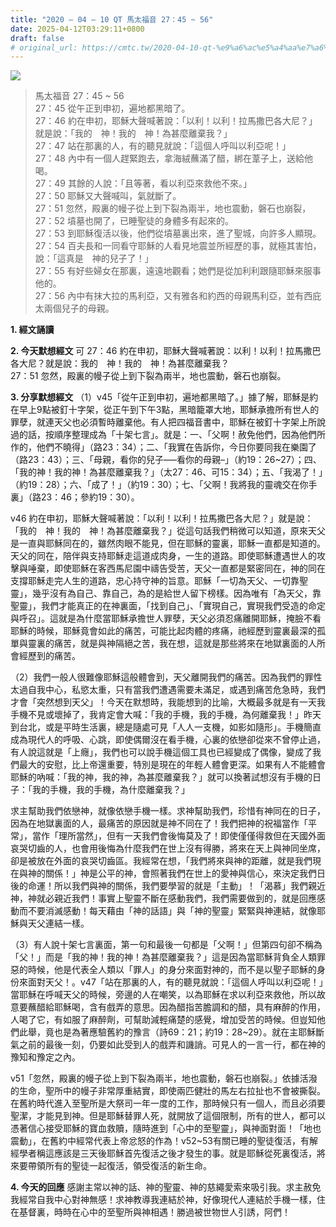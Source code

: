 ```yaml
---
title: "2020 – 04 – 10 QT 馬太福音 27：45 ~ 56"
date: 2025-04-12T03:29:11+0800
draft: false
# original_url: https://cmtc.tw/2020-04-10-qt-%e9%a6%ac%e5%a4%aa%e7%a6%8f%e9%9f%b3-27%ef%bc%9a45-56
---
```


![](/images/qt.jpg)
> 馬太福音 27：45 ~ 56  
> 27：45 從午正到申初，遍地都黑暗了。  
> 27：46 約在申初，耶穌大聲喊著說：「以利！以利！拉馬撒巴各大尼？」就是說：「我的　神！我的　神！為甚麼離棄我？」  
> 27：47 站在那裏的人，有的聽見就說：「這個人呼叫以利亞呢！」  
> 27：48 內中有一個人趕緊跑去，拿海絨蘸滿了醋，綁在葦子上，送給他喝。  
> 27：49 其餘的人說：「且等著，看以利亞來救他不來。」  
> 27：50 耶穌又大聲喊叫，氣就斷了。  
> 27：51 忽然，殿裏的幔子從上到下裂為兩半，地也震動，磐石也崩裂，  
> 27：52 墳墓也開了，已睡聖徒的身體多有起來的。  
> 27：53 到耶穌復活以後，他們從墳墓裏出來，進了聖城，向許多人顯現。  
> 27：54 百夫長和一同看守耶穌的人看見地震並所經歷的事，就極其害怕，說：「這真是　神的兒子了！」  
> 27：55 有好些婦女在那裏，遠遠地觀看；她們是從加利利跟隨耶穌來服事他的。  
> 27：56 內中有抹大拉的馬利亞，又有雅各和約西的母親馬利亞，並有西庇太兩個兒子的母親。

**1. 經文誦讀**

**2.  今天默想經文**
可 27：46 約在申初，耶穌大聲喊著說：以利！以利！拉馬撒巴各大尼？就是說：我的　神！我的　神！為甚麼離棄我？  
27：51 忽然，殿裏的幔子從上到下裂為兩半，地也震動，磐石也崩裂。

**3. 分享默想經文**
（1）v45「從午正到申初，遍地都黑暗了。」據了解，耶穌是約在早上9點被釘十字架，從正午到下午3點，黑暗籠罩大地，耶穌承擔所有世人的罪孽，就連天父也必須暫時離棄他。有人把四福音書中，耶穌在被釘十字架上所說過的話，按順序整理成為「十架七言」。就是：一、「父啊！赦免他們，因為他們所作的，他們不曉得」（路23：34）；二、「我實在告訴你，今日你要同我在樂園了（路23：43）；三、「母親，看你的兒子—–看你的母親–」（約19：26\~27）；四、「我的神！我的神！為甚麼離棄我？」（太27：46、可15：34）；五、「我渴了！」（約19：28）；六、「成了！」（約19：30）；七、「父啊！我將我的靈魂交在你手裏」（路23：46；參約19：30）。

v46 約在申初，耶穌大聲喊著說：「以利！以利！拉馬撒巴各大尼？」就是說：「我的　神！我的　神！為甚麼離棄我？」從這句話我們稍微可以知道，原來天父是一直與耶穌同在的，雖然肉眼不能見，但在耶穌的靈裏，耶穌一直都是知道的。天父的同在，陪伴與支持耶穌走這道成肉身，一生的道路。即使耶穌遭遇世人的攻擊與唾棄，即使耶穌在客西馬尼園中禱告受苦，天父一直都是緊密同在，神的同在支撐耶穌走完人生的道路，忠心持守神的旨意。耶穌「一切為天父、一切靠聖靈」，幾乎沒有為自己、靠自己，為的是給世人留下榜樣。因為唯有「為天父，靠聖靈」，我們才能真正的在神裏面，「找到自己」、「實現自己，實現我們受造的命定與呼召」。這就是為什麼當耶穌承擔世人罪孽，天父必須忍痛離開耶穌，掩臉不看耶穌的時候，耶穌竟會如此的痛苦，可能比起肉體的疼痛，祂經歷到靈裏最深的孤單與靈裏的痛苦，就是與神隔絕之苦，我在想，這就是那些將來在地獄裏面的人所會經歷到的痛苦。

（2）我們一般人很難像耶穌這般體會到，天父離開我們的痛苦。因為我們的罪性太過自我中心，私慾太重，只有當我們遭遇需要未滿足，或遇到痛苦危急時，我們才會「突然想到天父」！今天在默想時，我能想到的比喻，大概最多就是有一天我手機不見或壞掉了，我肯定會大喊：「我的手機，我的手機，為何離棄我！」昨天到台北，或是平時生活裏，總是隨處可見「人人一支機，如影如隨形」。手機簡直成為現代人的呼吸、心跳，即使偶爾沒在看手機，心裏的依戀卻從來不曾停止過，有人說這就是「上癮」，我們也可以說手機這個工具也已經變成了偶像，變成了我們最大的安慰，比上帝還重要，特別是現在的年輕人體會更深。如果有人不能體會耶穌的吶喊：「我的神，我的神，為甚麼離棄我？」就可以換著試想沒有手機的日子：「我的手機，我的手機，為什麼離棄我？」

求主幫助我們依戀神，就像依戀手機一樣。求神幫助我們，珍惜有神同在的日子，因為在地獄裏面的人，最痛苦的原因就是神不同在了！我們把神的祝福當作「平常」，當作「理所當然」，但有一天我們會後悔莫及了！即使僅僅得救但在天國外面哀哭切齒的人，也會用後悔為什麼我們在世上沒有得勝，將來在天上與神同坐席，卻是被放在外面的哀哭切齒區。我經常在想，「我們將來與神的距離，就是我們現在與神的關係！」神是公平的神，會照著我們在世上的愛神與信心，來決定我們日後的命運！所以我們與神的關係，我們要學習的就是「主動」！「渴慕」我們親近神，神就必親近我們！事實上聖靈不斷在感動我們，我們需要做到的，就是回應感動而不要消滅感動！每天藉由「神的話語」與「神的聖靈」緊緊與神連結，就像耶穌與天父連結一樣。

（3）有人說十架七言裏面，第一句和最後一句都是「父啊！」但第四句卻不稱為「父！」而是「我的神！我的神！為甚麼離棄我？」這是因為當耶穌背負全人類罪惡的時候，他是代表全人類以「罪人」的身分來面對神的，而不是以聖子耶穌的身份來面對天父！。v47「站在那裏的人，有的聽見就說：「這個人呼叫以利亞呢！」當耶穌在呼喊天父的時候，旁邊的人在嘲笑，以為耶穌在求以利亞來救他，所以故意要蘸醋給耶穌喝，含有戲弄的意思。因為醋指苦膽調和的醋，具有麻醉的作用，人喝了它，有如服了麻醉劑，可幫助減輕痛楚的感覺，增加受苦的時候。但豈知他們此舉，竟也是為著應驗舊約的豫言（詩69：21；約19：28\~29）。就在主耶穌斷氣之前的最後一刻，仍要如此受到人的戲弄和譏誚。可見人的一言一行，都在神的豫知和豫定之內。

v51「忽然，殿裏的幔子從上到下裂為兩半，地也震動，磐石也崩裂。」依據活潑的生命，聖所中的幔子非常厚重結實，即使兩匹健壯的馬左右拉扯也不會被撕裂。在舊約時代進入至聖所是大祭司一年一度的工作，那時候只有一個人，而且必須要聖潔，才能見到神。但是耶穌替罪人死，就開放了這個限制，所有的世人，都可以憑著信心接受耶穌的寶血救贖，隨時進到「心中的至聖靈」，與神面對面！「地也震動」，在舊約中經常代表上帝忿怒的作為！v52\~53有關已睡的聖徒復活，有解經學者稱這應該是三天後耶穌首先復活之後才發生的事。就是耶穌從死裏復活，將來要帶領所有的聖徒一起復活，領受復活的新生命。

**4. 今天的回應**
感謝主常以神的話、神的聖靈、神的慈繩愛索來吸引我。求主赦免我經常自我中心對神無感！求神教導我連結於神，好像現代人連結於手機一樣，住在基督裏，時時在心中的至聖所與神相遇！勝過被世物世人引誘，阿們！
